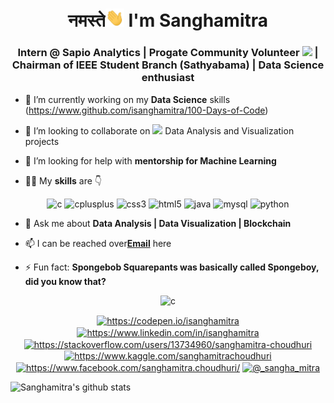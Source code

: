 <h1 align="center">नमस्ते<img src="https://raw.githubusercontent.com/ABSphreak/ABSphreak/master/gifs/Hi.gif" width="30px"> I'm Sanghamitra
<h3 align="center"> Intern @ Sapio Analytics | Progate Community Volunteer <img src ="https://media0.giphy.com/media/M8u539G98rIxYpHnTW/source.gif" width="20px"> | Chairman of IEEE Student Branch (Sathyabama) | Data Science enthusiast</h3>
  

- 🔭 I’m currently working on my **Data Science** skills (https://www.github.com/isanghamitra/100-Days-of-Code)

- 👯 I’m looking to collaborate on <img src="https://camo.githubusercontent.com/dfc526927e2f10e47eafba73803d17bb6c551bfe/68747470733a2f2f6261646765732e66726170736f66742e636f6d2f6f732f76322f6f70656e2d736f757263652e7376673f763d313033"> Data Analysis and Visualization projects

- 🤔 I’m looking for help with **mentorship for Machine Learning**

- 👩‍💻 My **skills** are 👇

<p align="center"><img src=https://konpa.github.io/devicon/devicon.git/icons/c/c-original.svg alt=c width="20" height="20"/> <img                   src=https://konpa.github.io/devicon/devicon.git/icons/cplusplus/cplusplus-original.svg alt=cplusplus width="20" height="20"/> <img src=https://konpa.github.io/devicon/devicon.git/icons/css3/css3-original-wordmark.svg alt=css3 width="20" height="20"/> <img src=https://konpa.github.io/devicon/devicon.git/icons/html5/html5-original-wordmark.svg alt=html5 width="20" height="20"/> <img src=https://konpa.github.io/devicon/devicon.git/icons/java/java-original-wordmark.svg alt=java width="20" height="20"/> <img src=https://konpa.github.io/devicon/devicon.git/icons/mysql/mysql-original-wordmark.svg alt=mysql width="20" height="20"/> <img src=https://konpa.github.io/devicon/devicon.git/icons/python/python-original-wordmark.svg alt=python width="20" height="20"/></p><p align="center"></p>

- 💬 Ask me about **Data Analysis | Data Visualization | Blockchain**

- 📫 I can be reached over<a href= "sanghamitrachoudhuri405@gmail.com">**Email**</a> here

- ⚡ Fun fact: **Spongebob Squarepants was basically called Spongeboy, did you know that?** 
<p align="center"><img src= https://hype.my/wp-content/uploads/2015/02/SpongeBob-SquarePants-Fun-Facts.jpg alt=c width="283" height="216.75"/> </p>


<p align="center">
<a href=https://codepen.io/https://codepen.io/isanghamitra target="blank"><img align="center" src=https://cdn.jsdelivr.net/npm/simple-icons@3.0.1/icons/codepen.svg alt="https://codepen.io/isanghamitra" height="20" width="20" /></a>
<a href=https://linkedin.com/in/https://www.linkedin.com/in/isanghamitra target="blank"><img align="center" src=https://cdn.jsdelivr.net/npm/simple-icons@3.0.1/icons/linkedin.svg alt="https://www.linkedin.com/in/isanghamitra" height="20" width="20" /></a>
<a href=https://stackoverflow.com/https://stackoverflow.com/users/13734960/sanghamitra-choudhuri target="blank"><img align="center" src=https://cdn.jsdelivr.net/npm/simple-icons@3.0.1/icons/stackoverflow.svg alt="https://stackoverflow.com/users/13734960/sanghamitra-choudhuri" height="20" width="20" /></a>
<a href=https://kaggle.com/https://www.kaggle.com/sanghamitrachoudhuri target="blank"><img align="center" src=https://cdn.jsdelivr.net/npm/simple-icons@3.0.1/icons/kaggle.svg alt="https://www.kaggle.com/sanghamitrachoudhuri" height="20" width="20" /></a>
<a href=https://fb.com/https://www.facebook.com/sanghamitra.choudhuri/ target="blank"><img align="center" src=https://cdn.jsdelivr.net/npm/simple-icons@3.0.1/icons/facebook.svg alt="https://www.facebook.com/sanghamitra.choudhuri/" height="20" width="20" /></a>
<a href=https://instagram.com/@_sangha_mitra target="blank"><img align="center" src=https://cdn.jsdelivr.net/npm/simple-icons@3.0.1/icons/instagram.svg alt="@_sangha_mitra" height="20" width="20" /></a>
</p>

![Sanghamitra's github stats](https://github-readme-stats.vercel.app/api?username=isanghamitra&show_icons=true&theme=tokyonight)
